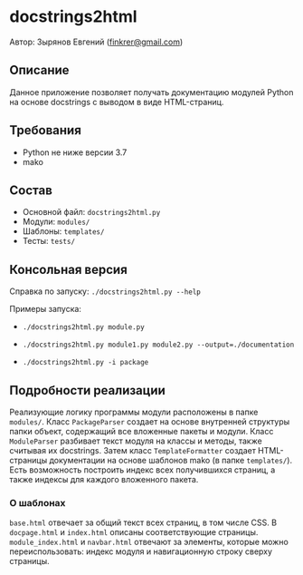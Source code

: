 # docstrings2html

Автор: Зырянов Евгений (finkrer@gmail.com)

## Описание
Данное приложение позволяет получать документацию модулей Python на основе
docstrings с выводом в виде HTML-страниц.

## Требования
* Python не ниже версии 3.7
* mako

## Состав
* Основной файл: `docstrings2html.py`
* Модули: `modules/`
* Шаблоны: `templates/`
* Тесты: `tests/`

## Консольная версия
Справка по запуску: `./docstrings2html.py --help`

Примеры запуска:

* `./docstrings2html.py module.py`

* `./docstrings2html.py module1.py module2.py --output=./documentation`

* `./docstrings2html.py -i package`

## Подробности реализации
Реализующие логику программы модули расположены в папке `modules/`.
Класс `PackageParser` создает на основе внутренней структуры папки объект,
содержащий все вложенные пакеты и модули.
Класс `ModuleParser` разбивает текст модуля на классы и методы, также
считывая их docstrings.
Затем класс `TemplateFormatter` создает HTML-страницы
документации на основе шаблонов mako (в папке `templates/`).
Есть возможность построить индекс всех получившихся страниц, а также
индексы для каждого вложенного пакета.

### О шаблонах
`base.html` отвечает за общий текст всех страниц, в том числе CSS.
В `docpage.html` и `index.html` описаны соответствующие страницы.
`module_index.html` и `navbar.html` отвечают за элементы, которые можно
переиспользовать: индекс модуля и навигационную строку сверху страницы.